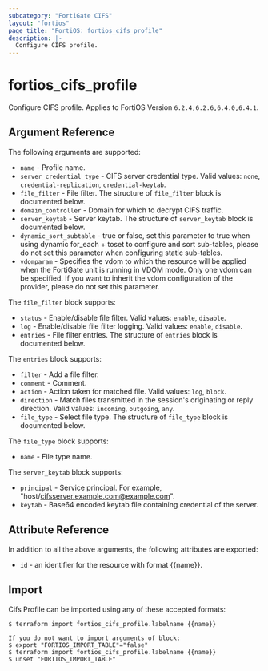 ```yaml
---
subcategory: "FortiGate CIFS"
layout: "fortios"
page_title: "FortiOS: fortios_cifs_profile"
description: |-
  Configure CIFS profile.
---
```


# fortios_cifs_profile
Configure CIFS profile. Applies to FortiOS Version `6.2.4,6.2.6,6.4.0,6.4.1`.

## Argument Reference

The following arguments are supported:

* `name` - Profile name.
* `server_credential_type` - CIFS server credential type. Valid values: `none`, `credential-replication`, `credential-keytab`.
* `file_filter` - File filter. The structure of `file_filter` block is documented below.
* `domain_controller` - Domain for which to decrypt CIFS traffic.
* `server_keytab` - Server keytab. The structure of `server_keytab` block is documented below.
* `dynamic_sort_subtable` - true or false, set this parameter to true when using dynamic for_each + toset to configure and sort sub-tables, please do not set this parameter when configuring static sub-tables.
* `vdomparam` - Specifies the vdom to which the resource will be applied when the FortiGate unit is running in VDOM mode. Only one vdom can be specified. If you want to inherit the vdom configuration of the provider, please do not set this parameter.

The `file_filter` block supports:

* `status` - Enable/disable file filter. Valid values: `enable`, `disable`.
* `log` - Enable/disable file filter logging. Valid values: `enable`, `disable`.
* `entries` - File filter entries. The structure of `entries` block is documented below.

The `entries` block supports:

* `filter` - Add a file filter.
* `comment` - Comment.
* `action` - Action taken for matched file. Valid values: `log`, `block`.
* `direction` - Match files transmitted in the session's originating or reply direction. Valid values: `incoming`, `outgoing`, `any`.
* `file_type` - Select file type. The structure of `file_type` block is documented below.

The `file_type` block supports:

* `name` - File type name.

The `server_keytab` block supports:

* `principal` - Service principal.  For example, "host/cifsserver.example.com@example.com".
* `keytab` - Base64 encoded keytab file containing credential of the server.


## Attribute Reference

In addition to all the above arguments, the following attributes are exported:
* `id` - an identifier for the resource with format {{name}}.

## Import

Cifs Profile can be imported using any of these accepted formats:
```
$ terraform import fortios_cifs_profile.labelname {{name}}

If you do not want to import arguments of block:
$ export "FORTIOS_IMPORT_TABLE"="false"
$ terraform import fortios_cifs_profile.labelname {{name}}
$ unset "FORTIOS_IMPORT_TABLE"
```
